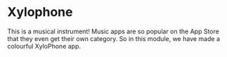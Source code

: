 # Xylophone
This is a musical instrument! Music apps are so popular on the App Store that they even get their own category. So in this module, we have made a colourful XyloPhone app.

